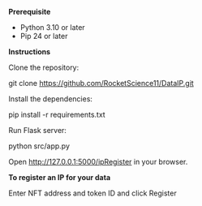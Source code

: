 **Prerequisite**

 - Python 3.10 or later
 - Pip 24 or later

**Instructions**

Clone the repository:

git clone https://github.com/RocketScience11/DataIP.git

Install the dependencies:

pip install -r requirements.txt

Run Flask server:

python src/app.py

Open http://127.0.0.1:5000/ipRegister in your browser.

**To register an IP for your data**

Enter NFT address and token ID and click Register
